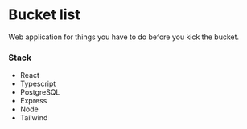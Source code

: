 # Bucket list
Web application for things you have to do before you kick the bucket.

### Stack
* React
* Typescript
* PostgreSQL
* Express
* Node
* Tailwind